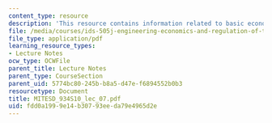```yaml
---
content_type: resource
description: 'This resource contains information related to basic economic functions. '
file: /media/courses/ids-505j-engineering-economics-and-regulation-of-the-electric-power-sector-spring-2010/fdd0a1999e14b30793eeda79e4965d2e_MITESD_934S10_lec_07.pdf
file_type: application/pdf
learning_resource_types:
- Lecture Notes
ocw_type: OCWFile
parent_title: Lecture Notes
parent_type: CourseSection
parent_uid: 5774bc80-245b-b8a5-d47e-f6894552b0b3
resourcetype: Document
title: MITESD_934S10_lec_07.pdf
uid: fdd0a199-9e14-b307-93ee-da79e4965d2e
---
```

